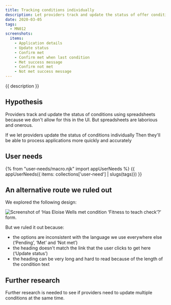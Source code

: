 ```yaml
---
title: Tracking conditions individually
description: Let providers track and update the status of offer conditions individually.
date: 2020-03-05
tags:
  - MN012
screenshots:
  items:
    - Application details
    - Update status
    - Confirm met
    - Confirm met when last condition
    - Met success message
    - Confirm not met
    - Not met success message
---
```


{{ description }}

## Hypothesis

Providers track and update the status of conditions using spreadsheets because we don't allow for this in the UI. But spreadsheets are laborious and onerous.

If we let providers update the status of conditions individually
Then they'll be able to process applications more quickly and accurately

## User needs

{% from "user-needs/macro.njk" import appUserNeeds %}
{{ appUserNeeds({ items: collections['user-need'] | slugs(tags)}) }}

## An alternative route we ruled out

We explored the following design:

![Screenshot of ‘Has Eloise Wells met condition ‘Fitness to teach check’?’ form.](update-status-alternative.png)

But we ruled it out because:

* the options are inconsistent with the language we use everywhere else (‘Pending’, ‘Met’ and ‘Not met’)
* the heading doesn't match the link that the user clicks to get here (‘Update status’)
* the heading can be very long and hard to read because of the length of the condition text

## Further research

Further research is needed to see if providers need to update multiple conditions at the same time.
